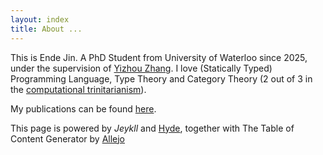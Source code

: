 ```yaml
---
layout: index
title: About ...
---
```

This is Ende Jin. A PhD Student from University of Waterloo since 2025, under the supervision of [Yizhou Zhang](https://cs.uwaterloo.ca/~yizhou/). I love (Statically Typed) Programming Language, Type Theory and Category Theory (2 out of 3 in the [computational trinitarianism](https://ncatlab.org/nlab/show/computational+trilogy)).

My publications can be found [here](https://scholar.google.com/citations?hl=en&user=v6slfBAAAAAJ&view_op=list_works&sortby=pubdate).



This page is powered by *Jeykll* and [Hyde](http://hyde.getpoole.com), together with The Table of Content Generator by [Allejo](https://github.com/allejo/jekyll-toc)

